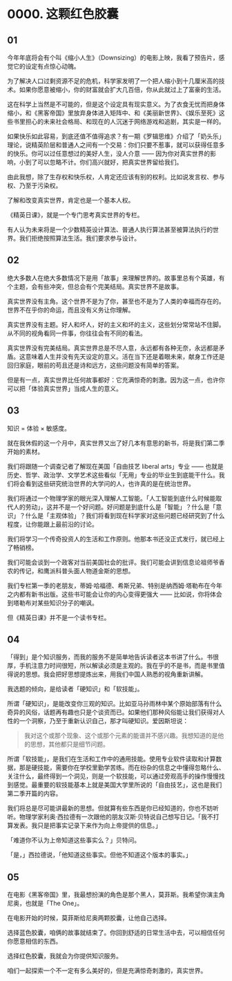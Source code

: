 # 0000. 这颗红色胶囊

## 01
今年年底将会有个叫《缩小人生》（Downsizing）的电影上映，我看了预告片，感觉它的设定有点惊心动魄。

为了解决人口过剩资源不足的危机，科学家发明了一个把人缩小到十几厘米高的技术。如果你愿意被缩小，你的财富就会扩大几百倍，你从此就过上了富豪的生活。

这在科学上当然是不可能的，但是这个设定具有现实意义。为了衣食无忧而把身体缩小，和《黑客帝国》里放弃身体进入矩阵中、和《美丽新世界》、《娱乐至死》这些书里担心的未来社会格局、和现在的人沉迷于网络游戏和追剧，其实是一样的。

如果快乐如此容易，到底还值不值得追求？有一期《罗辑思维》介绍了「奶头乐」理论，说精英阶层和普通人之间有一个交易：你们只要不惹事，就可以获得任意多的快乐。你可以过任意想过的美好人生，没人介意 —— 因为你对真实世界的影响，小到了可以忽略不计。你们高兴就好，把真实世界留给我们。

由此我想，除了生存权和快乐权，人肯定还应该有别的权利。比如说发言权、参与权、乃至于污染权。

了解和改变真实世界，肯定也是一个基本人权。

《精英日课》，就是一个专门思考真实世界的专栏。

有人认为未来将是一个少数精英设计算法、普通人执行算法甚至被算法执行的世界。我们拒绝按照算法生活。我们要求参与设计。 

## 02
绝大多数人在绝大多数情况下是用「故事」来理解世界的。故事里总有个英雄，有个主题，会有些冲突，但总会有个完美结局。真实世界不是故事。

真实世界没有主角。这个世界不是为了你，甚至也不是为了人类的幸福而存在的。世界不在乎你的命运，而且没有义务让你理解。

真实世界没有主题。好人和坏人，好的主义和坏的主义，这些划分常常站不住脚。从不同的视角看同一件事，你往往会有不同的看法。

真实世界没有完美结局。真实世界总是不尽人意，永远都有各种无奈，永远都是矛盾。这意味着人生并没有先天设定的意义。活在当下还是着眼未来，献身工作还是回归家庭，眼前的苟且还是诗和远方，这些问题没有简单的答案。

但是有一点，真实世界比任何故事都好：它充满惊奇的刺激。因为这一点，也许你可以把「体验真实世界」当成人生的意义。 

## 03
知识 = 体验 × 敏感度。

就在我休假的这一个月中，真实世界又出了好几本有意思的新书，将是我们第二季开始的素材。

我们将跟随一个调查记者了解现在美国「自由技艺 liberal arts」专业 —— 也就是历史、哲学、政治学、文学艺术这些看似「无用」专业的毕业生到底能干什么。我们将会看到这些研究统治世界的大学问的人，也许真的是在统治世界。

我们将通过一个物理学家的眼光深入理解人工智能。「人工智能到底什么时候能取代人的劳动」，这并不是一个好问题。好问题是到底什么是「智能」？什么是「意识」？什么是「主观体验」？我们将看到现在科学家对这些问题已经研究到了什么程度，让你能跟上最前沿的讨论。

我们将学习一个传奇投资人的生活和工作原则。他那本书还没正式发行，就已经上了畅销榜。

我们可能会谈到一个政客对当前美国社会的批评。我们可能会讲到信息论祖师爷香农的传记，和鹰派科普头面人物道金斯的思想。

我们专栏第一季的老朋友，蒂姆·哈福德、希斯兄弟、特别是纳西姆·塔勒布在今年之内都有新书出版。这些书可能会让你的内心变得更强大 —— 比如说，你将体会到塔勒布对某些知识分子的嘲讽。

但《精英日课》并不是一个读书专栏。 

## 04
「得到」是个知识服务，而我的服务不是简单地告诉读者这本书讲了什么。书很厚，手机注意力时间很短，所以解读必须是主观的。我在乎的不是书，而是书里值得说的思想。我会把好思想提炼出来，用我们中国人熟悉的视角重新讲解。

我选题的倾向，是给读者「硬知识」和「软技能」。

所谓「硬知识」，是能改变你三观的知识。比如亚马孙雨林中某个原始部落有什么奇异的风俗，话题再有趣也只是个谈资而已。如果他们那种风俗能让我们获得对人性的一个洞察，乃至于重新认识自己，那才叫硬知识。爱因斯坦说：

> 我对这个或那个现象、这个或那个元素的能谱并不感兴趣。我想知道的是他的思想，其他都只是细节问题。

所谓「软技能」，是我们在生活和工作中的通用技能。使用专业软件读取和计算数据，那是硬技能，需要你在学校里勤学苦练。而在纷杂的信息之中懂得忽略什么、关注什么，最终得到一个洞见，则是一个软技能，可以通过旁观高手的操作慢慢找到感觉。最重要的软技能基本上就是美国大学里所说的「自由技艺」，这也是我们第二季开篇的内容。

我们将总是尽可能讲最新的思想。但就算有些东西是你已经知道的，你也不妨听听。物理学家利奥·西拉德有一次跟他的朋友汉斯·贝特说自己想写日记。「我不打算发表。我只是把事实记录下来作为向上帝提供的信息。」

「难道你不认为上帝知道这些事实么？」贝特问。

「是，」西拉德说，「他知道这些事实。但他不知道这个版本的事实。」 

## 05
在电影《黑客帝国》里，我最想扮演的角色是那个黑人，莫菲斯。我希望你演主角尼奥，也就是「The One」。

在电影开始的时候，莫菲斯给尼奥两颗胶囊，让他自己选择。 

选择蓝色胶囊，咱俩的故事就结束了。你回到舒适的日常生活中去，可以相信任何你愿意相信的东西。

选择红色胶囊，我就会为你提供知识服务。

咱们一起探索一个不一定有多么美好的，但是充满惊奇刺激的，真实世界。

